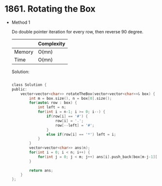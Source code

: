 # 1861. Rotating the Box 
- Method 1

    Do double pointer iteration for every row, then reverse 90 degree.

    | |   Complexity  |
    | ----------- | ----------- | 
    |  Memory     | O(mn) | 
    |      Time       |  O(mn) | 


    Solution:

    ``` h

    class Solution {
    public:
        vector<vector<char>> rotateTheBox(vector<vector<char>>& box) {
            int m = box.size(), n = box[0].size();
            for(auto& row : box) {
                int left = n;
                for(int i = n-1; i >= 0; i--) {
                    if(row[i] == '#') {
                        row[i] = '.';
                        row[--left] = '#';
                    }
                    else if(row[i] == '*') left = i;
                }
            }
            vector<vector<char>> ans(n);
            for(int i = 0; i < n; i++) {
                for(int j = 0; j < m; j++) ans[i].push_back(box[m-j-1][i]);
            }
            
            return ans;
        }
    };

    ```

<!-- - Method 2

    This is another method.

    | |   Complexity  |
    | ----------- | ----------- | 
    |  Memory     | O(n) | 
    |      Time       |  O(n) | 


    Solution:

    ``` h



    ```

- Additional Knowledge:
       
    Here are some additional knowledge.



<br> -->